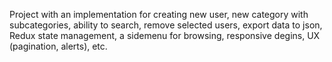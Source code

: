 Project with an implementation for creating new user, new category with subcategories, ability to search, remove selected users, export data to json, Redux state management, a sidemenu for browsing, responsive degins, UX (pagination, alerts), etc.
